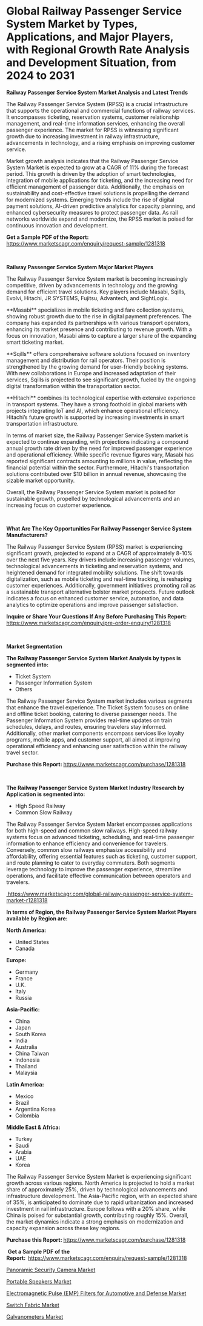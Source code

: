 <p><h1>Global Railway Passenger Service System Market by Types, Applications, and Major Players, with Regional Growth Rate Analysis and Development Situation, from 2024 to 2031</h1></p><p><strong>Railway Passenger Service System Market Analysis and Latest Trends</strong></p>
<p><p>The Railway Passenger Service System (RPSS) is a crucial infrastructure that supports the operational and commercial functions of railway services. It encompasses ticketing, reservation systems, customer relationship management, and real-time information services, enhancing the overall passenger experience. The market for RPSS is witnessing significant growth due to increasing investment in railway infrastructure, advancements in technology, and a rising emphasis on improving customer service.</p><p>Market growth analysis indicates that the Railway Passenger Service System Market is expected to grow at a CAGR of 11% during the forecast period. This growth is driven by the adoption of smart technologies, integration of mobile applications for ticketing, and the increasing need for efficient management of passenger data. Additionally, the emphasis on sustainability and cost-effective travel solutions is propelling the demand for modernized systems. Emerging trends include the rise of digital payment solutions, AI-driven predictive analytics for capacity planning, and enhanced cybersecurity measures to protect passenger data. As rail networks worldwide expand and modernize, the RPSS market is poised for continuous innovation and development.</p></p>
<p><strong>Get a Sample PDF of the Report:&nbsp;</strong> <a href="https://www.marketscagr.com/enquiry/request-sample/1281318?utm_campaign=1267&utm_medium=2&utm_source=Github&utm_content=ia&utm_term=30092024&utm_id=railway-passenger-service-system">https://www.marketscagr.com/enquiry/request-sample/1281318</a></p>
<p>&nbsp;</p>
<p><strong>Railway Passenger Service System Major Market Players</strong></p>
<p><p>The Railway Passenger Service System market is becoming increasingly competitive, driven by advancements in technology and the growing demand for efficient travel solutions. Key players include Masabi, Sqills, Evolvi, Hitachi, JR SYSTEMS, Fujitsu, Advantech, and SightLogix.</p><p>**Masabi** specializes in mobile ticketing and fare collection systems, showing robust growth due to the rise in digital payment preferences. The company has expanded its partnerships with various transport operators, enhancing its market presence and contributing to revenue growth. With a focus on innovation, Masabi aims to capture a larger share of the expanding smart ticketing market.</p><p>**Sqills** offers comprehensive software solutions focused on inventory management and distribution for rail operators. Their position is strengthened by the growing demand for user-friendly booking systems. With new collaborations in Europe and increased adaptation of their services, Sqills is projected to see significant growth, fueled by the ongoing digital transformation within the transportation sector.</p><p>**Hitachi** combines its technological expertise with extensive experience in transport systems. They have a strong foothold in global markets with projects integrating IoT and AI, which enhance operational efficiency. Hitachi’s future growth is supported by increasing investments in smart transportation infrastructure.</p><p>In terms of market size, the Railway Passenger Service System market is expected to continue expanding, with projections indicating a compound annual growth rate driven by the need for improved passenger experience and operational efficiency. While specific revenue figures vary, Masabi has reported significant contracts amounting to millions in value, reflecting the financial potential within the sector. Furthermore, Hitachi's transportation solutions contributed over $10 billion in annual revenue, showcasing the sizable market opportunity.</p><p>Overall, the Railway Passenger Service System market is poised for sustainable growth, propelled by technological advancements and an increasing focus on customer experience.</p></p>
<p>&nbsp;</p>
<p><strong>What Are The Key Opportunities For Railway Passenger Service System Manufacturers?</strong></p>
<p><p>The Railway Passenger Service System (RPSS) market is experiencing significant growth, projected to expand at a CAGR of approximately 8-10% over the next five years. Key drivers include increasing passenger volumes, technological advancements in ticketing and reservation systems, and heightened demand for integrated mobility solutions. The shift towards digitalization, such as mobile ticketing and real-time tracking, is reshaping customer experiences. Additionally, government initiatives promoting rail as a sustainable transport alternative bolster market prospects. Future outlook indicates a focus on enhanced customer service, automation, and data analytics to optimize operations and improve passenger satisfaction.</p></p>
<p><strong>Inquire or Share Your Questions If Any Before Purchasing This Report:</strong> <a href="https://www.marketscagr.com/enquiry/pre-order-enquiry/1281318?utm_campaign=1267&utm_medium=2&utm_source=Github&utm_content=ia&utm_term=30092024&utm_id=railway-passenger-service-system">https://www.marketscagr.com/enquiry/pre-order-enquiry/1281318</a></p>
<p>&nbsp;</p>
<p><strong>Market Segmentation</strong></p>
<p><strong>The Railway Passenger Service System Market Analysis by types is segmented into:</strong></p>
<p><ul><li>Ticket System</li><li>Passenger Information System</li><li>Others</li></ul></p>
<p><p>The Railway Passenger Service System market includes various segments that enhance the travel experience. The Ticket System focuses on online and offline ticket booking, catering to diverse passenger needs. The Passenger Information System provides real-time updates on train schedules, delays, and routes, ensuring travelers stay informed. Additionally, other market components encompass services like loyalty programs, mobile apps, and customer support, all aimed at improving operational efficiency and enhancing user satisfaction within the railway travel sector.</p></p>
<p><strong>Purchase this Report:&nbsp;</strong><a href="https://www.marketscagr.com/purchase/1281318?utm_campaign=1267&utm_medium=2&utm_source=Github&utm_content=ia&utm_term=30092024&utm_id=railway-passenger-service-system">https://www.marketscagr.com/purchase/1281318</a></p>
<p>&nbsp;</p>
<p><strong>The Railway Passenger Service System Market Industry Research by Application is segmented into:</strong></p>
<p><ul><li>High Speed Railway</li><li>Common Slow Railway</li></ul></p>
<p><p>The Railway Passenger Service System Market encompasses applications for both high-speed and common slow railways. High-speed railway systems focus on advanced ticketing, scheduling, and real-time passenger information to enhance efficiency and convenience for travelers. Conversely, common slow railways emphasize accessibility and affordability, offering essential features such as ticketing, customer support, and route planning to cater to everyday commuters. Both segments leverage technology to improve the passenger experience, streamline operations, and facilitate effective communication between operators and travelers.</p></p>
<p><a href="https://www.marketscagr.com/global-railway-passenger-service-system-market-r1281318?utm_campaign=1267&utm_medium=2&utm_source=Github&utm_content=ia&utm_term=30092024&utm_id=railway-passenger-service-system">&nbsp;https://www.marketscagr.com/global-railway-passenger-service-system-market-r1281318</a></p>
<p><strong>In terms of Region, the Railway Passenger Service System Market Players available by Region are:</strong></p>
<p>
    <p> <strong> North America: </strong>
        <ul>
            <li>United States</li>
            <li>Canada</li>
        </ul>
        </p> 
    <p> <strong> Europe: </strong>
        <ul>
            <li>Germany</li>
            <li>France</li>
            <li>U.K.</li>
            <li>Italy</li>
            <li>Russia</li>
        </ul>
        </p> 
    <p> <strong> Asia-Pacific: </strong>
        <ul>
            <li>China</li>
            <li>Japan</li>
            <li>South Korea</li>
            <li>India</li>
            <li>Australia</li>
            <li>China Taiwan</li>
            <li>Indonesia</li>
            <li>Thailand</li>
            <li>Malaysia</li>
        </ul>
        </p> 
    <p> <strong> Latin America: </strong>
        <ul>
            <li>Mexico</li>
            <li>Brazil</li>
            <li>Argentina Korea</li>
            <li>Colombia</li>
        </ul>
        </p> 
    <p> <strong> Middle East & Africa: </strong>
        <ul>
            <li>Turkey</li>
            <li>Saudi</li>
            <li>Arabia</li>
            <li>UAE</li>
            <li>Korea</li>
        </ul>
    </p>
    </p>
<p><p>The Railway Passenger Service System Market is experiencing significant growth across various regions. North America is projected to hold a market share of approximately 25%, driven by technological advancements and infrastructure development. The Asia-Pacific region, with an expected share of 35%, is anticipated to dominate due to rapid urbanization and increased investment in rail infrastructure. Europe follows with a 20% share, while China is poised for substantial growth, contributing roughly 15%. Overall, the market dynamics indicate a strong emphasis on modernization and capacity expansion across these key regions.</p></p>
<p><strong>Purchase this Report: </strong><a href="https://www.marketscagr.com/purchase/1281318?utm_campaign=1267&utm_medium=2&utm_source=Github&utm_content=ia&utm_term=30092024&utm_id=railway-passenger-service-system">https://www.marketscagr.com/purchase/1281318</a></p>
<p>&nbsp;<strong>Get a Sample PDF of the Report:&nbsp;&nbsp;</strong><a href="https://www.marketscagr.com/enquiry/request-sample/1281318?utm_campaign=1267&utm_medium=2&utm_source=Github&utm_content=ia&utm_term=30092024&utm_id=railway-passenger-service-system">https://www.marketscagr.com/enquiry/request-sample/1281318</a></p>
<p><strong></strong></p>
<p><p><a href="https://issuu.com/reportprime-2/docs/panoramic-security-camera-market-si_ff5927cc513e46?utm_campaign=1267&utm_medium=2&utm_source=Github&utm_content=ia&utm_term=30092024&utm_id=railway-passenger-service-system">Panoramic Security Camera Market</a></p><p><a href="https://issuu.com/reportprime-2/docs/portable-speakers-market-size-2030._2be0a205a03382?utm_campaign=1267&utm_medium=2&utm_source=Github&utm_content=ia&utm_term=30092024&utm_id=railway-passenger-service-system">Portable Speakers Market</a></p><p><a href="https://github.com/GroverBarry/Market-Research-Report-List-7/blob/main/electromagnetic-pulse-emp-filters-for-automotive-and-defense-market.md?utm_campaign=1267&utm_medium=2&utm_source=Github&utm_content=ia&utm_term=30092024&utm_id=railway-passenger-service-system">Electromagnetic Pulse (EMP) Filters for Automotive and Defense Market</a></p><p><a href="https://www.linkedin.com/pulse/switch-fabric-market-emerging-trends-future-prospects-period-ktkke?utm_campaign=1267&utm_medium=2&utm_source=Github&utm_content=ia&utm_term=30092024&utm_id=railway-passenger-service-system">Switch Fabric Market</a></p><p><a href="https://www.linkedin.com/pulse/galvanometers-market-insights-products-regional-analysis-pvdge?utm_campaign=1267&utm_medium=2&utm_source=Github&utm_content=ia&utm_term=30092024&utm_id=railway-passenger-service-system">Galvanometers Market</a></p></p>